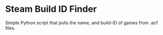 # Steam Build ID Finder

Simple Python script that pulls the name, and build-ID of games from .acf files.
